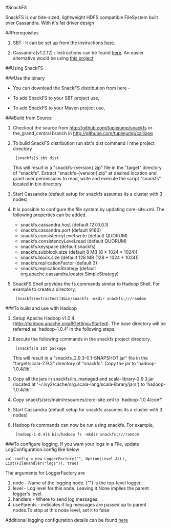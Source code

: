 #SnackFS

SnackFS is our bite-sized, lightweight HDFS compatible FileSystem built over Cassandra. With it's fat driver design

##Prerequisites

1. SBT : It can be set up from the instructions [here](http://www.scala-sbt.org/release/docs/Getting-Started/Setup.html#installing-sbt).

2. Cassandra(v1.2.12) : Instructions can be found [here](http://wiki.apache.org/cassandra/GettingStarted). An easier alternative would be using [this project](https://github.com/pcmanus/ccm)

##Using SnackFS

###Use the binary

* You can download the SnackFS distribution from here -

* To add SnackFS to your SBT project use,

* To add SnackFS to your Maven project use,


###Build from Source

1. Checkout the source from http://github.com/tuplejump/snackfs or the_grand_central branch in http://githube.com/tuplejump/calliope

2. To build SnackFS distribution run sbt's dist command i nthe project directory

        [snackfs]$ sbt dist

   This will result in a "snackfs-{version}.zip" file in the "target" directory of "snackfs".
   Extract "snackfs-{version}.zip" at desired location and grant user permissions
   to read, write and execute the script "snackfs" located in bin directory

3. Start Cassandra (default setup for snackfs assumes its a cluster with 3 nodes)

4. It is possible to configure the file system by updating core-site.xml.
   The following properties can be added.
   * snackfs.cassandra.host (default 127.0.0.1)
   * snackfs.cassandra.port (default 9160)
   * snackfs.consistencyLevel.write (default QUORUM)
   * snackfs.consistencyLevel.read (default QUORUM)
   * snackfs.keyspace (default snackfs)
   * snackfs.subblock.size (default 8 MB (8 * 1024 * 1024))
   * snackfs.block.size (default 128 MB (128 * 1024 * 1024))
   * snackfs.replicationFactor (default 3)
   * snackfs.replicationStrategy (default org.apache.cassandra.locator.SimpleStrategy)

5. SnackFS Shell provides the fs commands similar to Hadoop Shell. For example to create a directory,

        [Snackfs(extracted)]$bin/snackfs -mkdir snackfs:///random

###To build and use with Hadoop

1. Setup Apache Hadoop v1.0.4.(http://hadoop.apache.org/#Getting+Started).
   The base directory will be referred as 'hadoop-1.0.4' in the following steps.

2. Execute the following commands in the snackfs project directory.

        [snackfs]$ sbt package

   This will result in a "snackfs_2.9.3-0.1-SNAPSHOT.jar" file in the "target/scala-2.9.3" directory of "snackfs".
   Copy the jar to 'hadoop-1.0.4/lib'.

3. Copy all the jars in snackfs/lib_managed and scala-library-2.9.3.jar
   (located at '~/.ivy2/cache/org.scala-lang/scala-library/jars') to 'hadoop-1.0.4/lib'.

4. Copy snackfs/src/main/resources/core-site.xml to 'hadoop-1.0.4/conf'

5. Start Cassandra (default setup for snackfs assumes its a cluster with 3 nodes)

6. Hadoop fs commands can now be run using snackfs. For example,

        [hadoop-1.0.4]$ bin/hadoop fs -mkdir snackfs:///random


###To configure logging,
If you want your logs in a File, update LogConfiguration.config like below

    val config = new LoggerFactory("", Option(Level.ALL), List(FileHandler("logs")), true)

The arguments for LoggerFactory are

1. node - Name of the logging node. ("") is the top-level logger.
2. level - Log level for this node. Leaving it None implies the parent logger's level.
3. handlers - Where to send log messages.
4. useParents - indicates if log messages are passed up to parent nodes.To stop at this node level, set it to false

Additional logging configuration details can be found [here](https://github.com/twitter/util/tree/master/util-logging#configuring)

